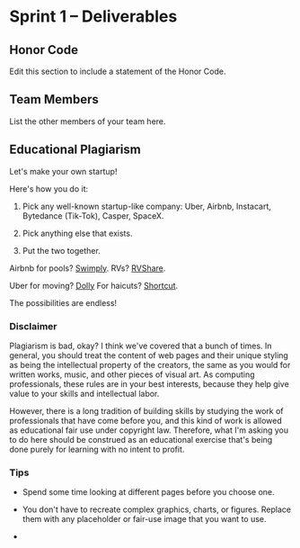 # Sprint 1 &ndash; Deliverables

## Honor Code

Edit this section to include a statement of the Honor Code.

## Team Members

List the other members of your team here.

## 



## Educational Plagiarism

Let's make your own startup!

Here's how you do it:

1. Pick any well-known startup-like company: Uber, Airbnb, Instacart, Bytedance (Tik-Tok), Casper, SpaceX.

2. Pick anything else that exists.

3. Put the two together.

Airbnb for pools? [Swimply](https://swimply.com/). RVs? [RVShare](https://rvshare.com/rv/airbnb-for-rvs).

Uber for moving? [Dolly](https://dolly.com/uber-for-moving/) For haicuts? [Shortcut](https://www.getshortcut.co/).

The possibilities are endless!



### Disclaimer

Plagiarism is bad, okay? I think we've covered that a bunch of times. In general, you should treat the content of web pages and their unique styling as being the intellectual property of the creators, the same as you would for written works, music, and other pieces of visual art. As computing professionals, these rules are in your best interests, because they help give value to your skills and intellectual labor.

However, there is a long tradition of building skills by studying the work of professionals that have come before you, and this kind of work is allowed as educational fair use under copyright law. Therefore, what I'm asking you to do here should be construed as an educational exercise that's being done purely for learning with no intent to profit.

### Tips

- Spend some time looking at different pages before you choose one.

- You don't have to recreate complex graphics, charts, or figures. Replace them with any placeholder or fair-use image that you want to use.

- 
